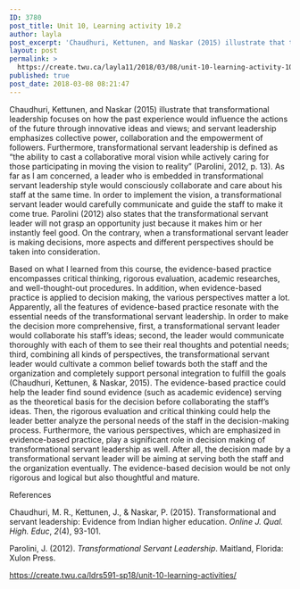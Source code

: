 ```yaml
---
ID: 3780
post_title: Unit 10, Learning activity 10.2
author: layla
post_excerpt: 'Chaudhuri, Kettunen, and Naskar (2015) illustrate that transformational leadership focuses on how the past experience would influence the actions of the future through innovative ideas and views; and servant leadership emphasizes collective power, collaboration and the empowerment of followers. Furthermore, transformational servant leadership is defined as &ldquo;the ability to cast a collaborative moral vision while &hellip; <p><a href="https://create.twu.ca/layla11/2018/03/08/unit-10-learning-activity-10-2/">Continue reading<span> "Unit 10, Learning activity 10.2"</span></a></p>'
layout: post
permalink: >
  https://create.twu.ca/layla11/2018/03/08/unit-10-learning-activity-10-2/
published: true
post_date: 2018-03-08 08:21:47
---
```

Chaudhuri, Kettunen, and Naskar (2015) illustrate that transformational leadership focuses on how the past experience would influence the actions of the future through innovative ideas and views; and servant leadership emphasizes collective power, collaboration and the empowerment of followers. Furthermore, transformational servant leadership is defined as “the ability to cast a collaborative moral vision while actively caring for those participating in moving the vision to reality” (Parolini, 2012, p. 13). As far as I am concerned, a leader who is embedded in transformational servant leadership style would consciously collaborate and care about his staff at the same time. In order to implement the vision, a transformational servant leader would carefully communicate and guide the staff to make it come true. Parolini (2012) also states that the transformational servant leader will not grasp an opportunity just because it makes him or her instantly feel good. On the contrary, when a transformational servant leader is making decisions, more aspects and different perspectives should be taken into consideration.

Based on what I learned from this course, the evidence-based practice encompasses critical thinking, rigorous evaluation, academic researches, and well-thought-out procedures. In addition, when evidence-based practice is applied to decision making, the various perspectives matter a lot. Apparently, all the features of evidence-based practice resonate with the essential needs of the transformational servant leadership. In order to make the decision more comprehensive, first, a transformational servant leader would collaborate his staff&#8217;s ideas; second, the leader would communicate thoroughly with each of them to see their real thoughts and potential needs; third, combining all kinds of perspectives, the transformational servant leader would cultivate a common belief towards both the staff and the organization and completely support personal integration to fulfill the goals (Chaudhuri, Kettunen, &amp; Naskar, 2015). The evidence-based practice could help the leader find sound evidence (such as academic evidence) serving as the theoretical basis for the decision before collaborating the staff&#8217;s ideas. Then, the rigorous evaluation and critical thinking could help the leader better analyze the personal needs of the staff in the decision-making process. Furthermore, the various perspectives, which are emphasized in evidence-based practice, play a significant role in decision making of transformational servant leadership as well. After all, the decision made by a transformational servant leader will be aiming at serving both the staff and the organization eventually. The evidence-based decision would be not only rigorous and logical but also thoughtful and mature.

References

<p class="p1">Chaudhuri, M. R., Kettunen, J., &amp; Naskar, P. (2015). Transformational and servant leadership: Evidence from Indian higher education. <i>Online J. Qual. High. Educ</i>, <i>2</i>(4), 93-101.</p>

<p class="p1">Parolini, J. (2012). <i>Transformational Servant Leadership</i>. Maitland, Florida: Xulon Press.</p>

<a href="https://create.twu.ca/ldrs591-sp18/unit-10-learning-activities/">https://create.twu.ca/ldrs591-sp18/unit-10-learning-activities/</a>